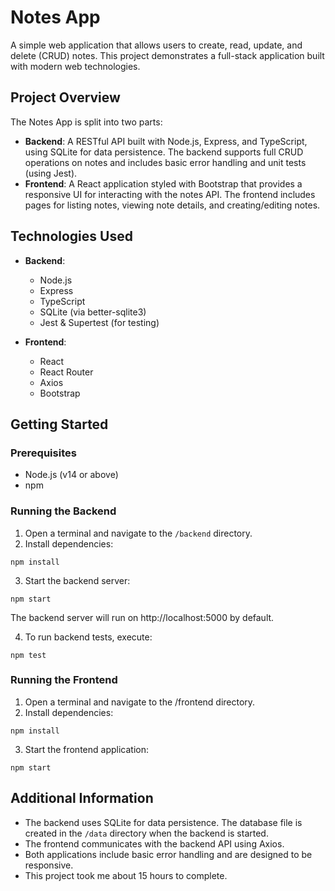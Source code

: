 # Notes App

A simple web application that allows users to create, read, update, and delete (CRUD) notes. This project demonstrates a full-stack application built with modern web technologies.

## Project Overview

The Notes App is split into two parts:

- **Backend**: A RESTful API built with Node.js, Express, and TypeScript, using SQLite for data persistence. The backend supports full CRUD operations on notes and includes basic error handling and unit tests (using Jest).
- **Frontend**: A React application styled with Bootstrap that provides a responsive UI for interacting with the notes API. The frontend includes pages for listing notes, viewing note details, and creating/editing notes.

## Technologies Used

- **Backend**:
  - Node.js
  - Express
  - TypeScript
  - SQLite (via better-sqlite3)
  - Jest & Supertest (for testing)
  
- **Frontend**:
  - React
  - React Router
  - Axios
  - Bootstrap

## Getting Started

### Prerequisites

- Node.js (v14 or above)
- npm

### Running the Backend

1. Open a terminal and navigate to the `/backend` directory.
2. Install dependencies:

``` npm install ```

3. Start the backend server:

``` npm start ```

The backend server will run on http://localhost:5000 by default.

4. To run backend tests, execute:

```npm test```

### Running the Frontend
1. Open a terminal and navigate to the /frontend directory.
2. Install dependencies:

``` npm install ```

3. Start the frontend application:

``` npm start ```

## Additional Information
- The backend uses SQLite for data persistence. The database file is created in the ``/data`` directory when the backend is started.
- The frontend communicates with the backend API using Axios.
- Both applications include basic error handling and are designed to be responsive.
- This project took me about 15 hours to complete.